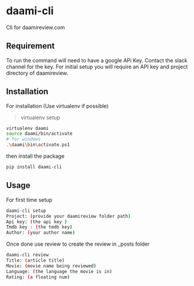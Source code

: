 # daami-cli
Cli for daamireview.com

## Requirement
To run the command will need to have a google APi Key. Contact the slack channel for the key.
For initial setup you will require an API key and project directory of daamireview.

## Installation
For installation (Use virtualenv if possible)
>virtualenv setup
```bash
virtualenv daami
source daami/bin/activate
# for windows
.\daami\bin\activate.ps1 
```
then install the package
```bash
pip install daami-cli
```

## Usage
For first time setup
```bash
daami-cli setup 
Project: (provide your daamireview folder path)
Api key: (the api key )
Tmdb key : (the tmdb key)
Author: (your author name)
```
Once done use review to create the review in _posts folder 
```bash
daami-cli review
Title: (article title)
Movie: (movie name being reviewed)
Language: (the language the movie is in)
Rating: (a floating num)
```




